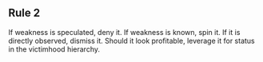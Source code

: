 ## Rule 2

If weakness is speculated, deny it. If weakness is known, spin it. If it is directly observed, dismiss it. Should it look profitable, leverage it for status in the victimhood hierarchy.
